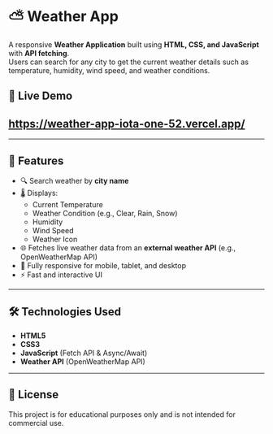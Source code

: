 # ⛅ Weather App

A responsive **Weather Application** built using **HTML, CSS, and JavaScript** with **API fetching**.  
Users can search for any city to get the current weather details such as temperature, humidity, wind speed, and weather conditions.

## 🚀 Live Demo

##  https://weather-app-iota-one-52.vercel.app/


---

## 📌 Features

  - 🔍 Search weather by **city name**  
  - 🌡️ Displays:
    - Current Temperature
    - Weather Condition (e.g., Clear, Rain, Snow)
    - Humidity
    - Wind Speed
    - Weather Icon
  - 🌐 Fetches live weather data from an **external weather API** (e.g., OpenWeatherMap API)  
  - 📱 Fully responsive for mobile, tablet, and desktop  
  - ⚡ Fast and interactive UI

---

## 🛠️ Technologies Used

  - **HTML5**
  - **CSS3**
  - **JavaScript** (Fetch API & Async/Await)
  - **Weather API** (OpenWeatherMap API)

---

## 📜 License

  This project is for educational purposes only and is not intended for commercial use.